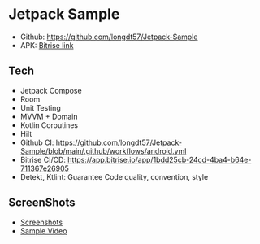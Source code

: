 # Jetpack Sample
- Github: https://github.com/longdt57/Jetpack-Sample
- APK: [Bitrise link](https://app.bitrise.io/app/1bdd25cb-24cd-4ba4-b64e-711367e26905/build/9417c52f-d8cc-404e-ab68-86379af1b2ae/artifact/b9ee1e8e8ffaf4ea/p/a31f25a7f5220aa98114efd31b328164)

## Tech
- Jetpack Compose
- Room
- Unit Testing
- MVVM + Domain
- Kotlin Coroutines
- Hilt
- Github CI: https://github.com/longdt57/Jetpack-Sample/blob/main/.github/workflows/android.yml
- Bitrise CI/CD: https://app.bitrise.io/app/1bdd25cb-24cd-4ba4-b64e-711367e26905
- Detekt, Ktlint: Guarantee Code quality, convention, style

## ScreenShots
- [Screenshots](https://github.com/longdt57/Jetpack-Sample/tree/main/screenshots)
- [Sample Video](https://www.youtube.com/shorts/AKgbdqzI1Tc)
